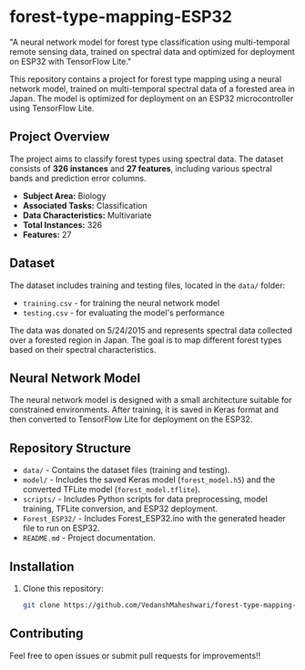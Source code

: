 # forest-type-mapping-ESP32
"A neural network model for forest type classification using multi-temporal remote sensing data, trained on spectral data and optimized for deployment on ESP32 with TensorFlow Lite."

This repository contains a project for forest type mapping using a neural network model, trained on multi-temporal spectral data of a forested area in Japan. The model is optimized for deployment on an ESP32 microcontroller using TensorFlow Lite.

## Project Overview

The project aims to classify forest types using spectral data. The dataset consists of **326 instances** and **27 features**, including various spectral bands and prediction error columns.

- **Subject Area:** Biology
- **Associated Tasks:** Classification
- **Data Characteristics:** Multivariate
- **Total Instances:** 326
- **Features:** 27

## Dataset

The dataset includes training and testing files, located in the `data/` folder:
- `training.csv` - for training the neural network model
- `testing.csv` - for evaluating the model's performance

The data was donated on 5/24/2015 and represents spectral data collected over a forested region in Japan. The goal is to map different forest types based on their spectral characteristics.

## Neural Network Model

The neural network model is designed with a small architecture suitable for constrained environments. After training, it is saved in Keras format and then converted to TensorFlow Lite for deployment on the ESP32.

## Repository Structure

- `data/` - Contains the dataset files (training and testing).
- `model/` - Includes the saved Keras model (`forest_model.h5`) and the converted TFLite model (`forest_model.tflite`).
- `scripts/` - Includes Python scripts for data preprocessing, model training, TFLite conversion, and ESP32 deployment.
- `Forest_ESP32/` - Includes Forest_ESP32.ino with the generated header file to run on ESP32.
- `README.md` - Project documentation.

## Installation

1. Clone this repository:
   ```bash
   git clone https://github.com/VedanshMaheshwari/forest-type-mapping-ESP32.git

## Contributing
Feel free to open issues or submit pull requests for improvements!!

